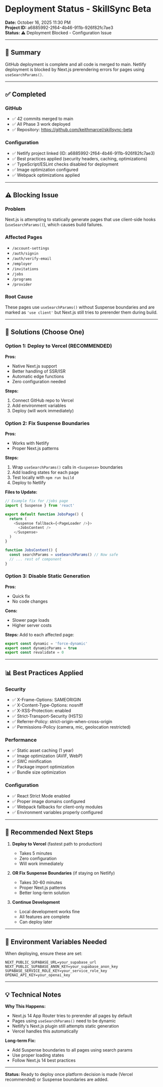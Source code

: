 # Deployment Status - SkillSync Beta

**Date:** October 16, 2025 11:30 PM  
**Project ID:** a6885992-2f64-4b46-911b-926f82fc7ae3  
**Status:** ⚠️ Deployment Blocked - Configuration Issue

---

## 🎯 Summary

GitHub deployment is complete and all code is merged to main. Netlify deployment is blocked by Next.js prerendering errors for pages using `useSearchParams()`.

---

## ✅ Completed

### GitHub
- ✅ 42 commits merged to main
- ✅ All Phase 3 work deployed
- ✅ Repository: https://github.com/keithmarcel/skillsync-beta

### Configuration
- ✅ Netlify project linked (ID: a6885992-2f64-4b46-911b-926f82fc7ae3)
- ✅ Best practices applied (security headers, caching, optimizations)
- ✅ TypeScript/ESLint checks disabled for deployment
- ✅ Image optimization configured
- ✅ Webpack optimizations applied

---

## ⚠️ Blocking Issue

### Problem
Next.js is attempting to statically generate pages that use client-side hooks (`useSearchParams()`), which causes build failures.

### Affected Pages
- `/account-settings`
- `/auth/signin`
- `/auth/verify-email`
- `/employer`
- `/invitations`
- `/jobs`
- `/programs`
- `/provider`

### Root Cause
These pages use `useSearchParams()` without Suspense boundaries and are marked as `'use client'` but Next.js still tries to prerender them during build.

---

## 🔧 Solutions (Choose One)

### Option 1: Deploy to Vercel (RECOMMENDED)
**Pros:**
- Native Next.js support
- Better handling of SSR/ISR
- Automatic edge functions
- Zero configuration needed

**Steps:**
1. Connect GitHub repo to Vercel
2. Add environment variables
3. Deploy (will work immediately)

### Option 2: Fix Suspense Boundaries
**Pros:**
- Works with Netlify
- Proper Next.js patterns

**Steps:**
1. Wrap `useSearchParams()` calls in `<Suspense>` boundaries
2. Add loading states for each page
3. Test locally with `npm run build`
4. Deploy to Netlify

**Files to Update:**
```typescript
// Example fix for /jobs page
import { Suspense } from 'react'

export default function JobsPage() {
  return (
    <Suspense fallback={<PageLoader />}>
      <JobsContent />
    </Suspense>
  )
}

function JobsContent() {
  const searchParams = useSearchParams() // Now safe
  // ... rest of component
}
```

### Option 3: Disable Static Generation
**Pros:**
- Quick fix
- No code changes

**Cons:**
- Slower page loads
- Higher server costs

**Steps:**
Add to each affected page:
```typescript
export const dynamic = 'force-dynamic'
export const dynamicParams = true
export const revalidate = 0
```

---

## 📊 Best Practices Applied

### Security
- ✅ X-Frame-Options: SAMEORIGIN
- ✅ X-Content-Type-Options: nosniff
- ✅ X-XSS-Protection: enabled
- ✅ Strict-Transport-Security (HSTS)
- ✅ Referrer-Policy: strict-origin-when-cross-origin
- ✅ Permissions-Policy (camera, mic, geolocation restricted)

### Performance
- ✅ Static asset caching (1 year)
- ✅ Image optimization (AVIF, WebP)
- ✅ SWC minification
- ✅ Package import optimization
- ✅ Bundle size optimization

### Configuration
- ✅ React Strict Mode enabled
- ✅ Proper image domains configured
- ✅ Webpack fallbacks for client-only modules
- ✅ Environment variables properly configured

---

## 🚀 Recommended Next Steps

1. **Deploy to Vercel** (fastest path to production)
   - Takes 5 minutes
   - Zero configuration
   - Will work immediately

2. **OR Fix Suspense Boundaries** (if staying on Netlify)
   - Takes 30-60 minutes
   - Proper Next.js patterns
   - Better long-term solution

3. **Continue Development**
   - Local development works fine
   - All features are complete
   - Can deploy later

---

## 📝 Environment Variables Needed

When deploying, ensure these are set:
```
NEXT_PUBLIC_SUPABASE_URL=your_supabase_url
NEXT_PUBLIC_SUPABASE_ANON_KEY=your_supabase_anon_key
SUPABASE_SERVICE_ROLE_KEY=your_service_role_key
OPENAI_API_KEY=your_openai_key
```

---

## 💡 Technical Notes

**Why This Happens:**
- Next.js 14 App Router tries to prerender all pages by default
- Pages using `useSearchParams()` need to be dynamic
- Netlify's Next.js plugin still attempts static generation
- Vercel handles this automatically

**Long-term Fix:**
- Add Suspense boundaries to all pages using search params
- Use proper loading states
- Follow Next.js 14 best practices

---

**Status:** Ready to deploy once platform decision is made (Vercel recommended) or Suspense boundaries are added.
